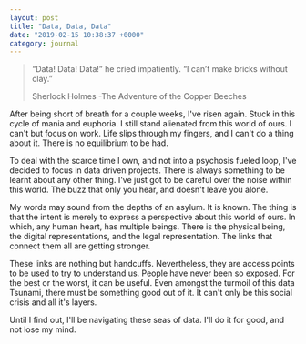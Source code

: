 ```yaml
---
layout: post
title: "Data, Data, Data"
date: "2019-02-15 10:38:37 +0000"
category: journal
---
```



> “Data! Data! Data!” he cried impatiently. “I can’t make bricks without clay.”
>
> Sherlock Holmes -The Adventure of the Copper Beeches


After being short of breath for a couple weeks, I've risen again. Stuck in this
cycle of mania and euphoria. I still stand alienated from this world of ours. I
can't but focus on work. Life slips through my fingers, and I can't do a thing
about it. There is no equilibrium to be had.

To deal with the scarce time I own, and not into a psychosis fueled loop, I've
decided to focus in data driven projects. There is always something to be learnt
about any other thing. I've just got to be careful over the noise within this
world. The buzz that only you hear, and doesn't leave you alone.

My words may sound from the depths of an asylum. It is known. The thing is that
the intent is merely to express a perspective about this world of ours. In
which, any human heart, has multiple beings. There is the physical being, the
digital representations, and the legal representation. The links that connect
them all are getting stronger.

These links are nothing but handcuffs. Nevertheless, they are access points to
be used to try to understand us. People have never been so exposed. For the best or
the worst, it can be useful. Even amongst the turmoil of this data Tsunami,
there must be something good out of it. It can't only be this social crisis and
all it's layers.

Until I find out, I'll be navigating these seas of data. I'll do it for good,
and not lose my mind.
